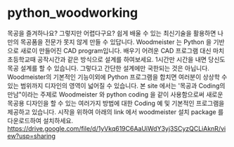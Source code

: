 # python_woodworking
목공을 즐겨하나요? 그렇지만 어렵다구요? 
쉽게 배울 수 있는 최신기술을 활용하면 나만의 목공품을 전문가 못지 않게 만들 수 있답니다. 
Woodmeister 는 Python 을 기반으로 새로이 만들어진 CAD program입니다. 배우기 어려운 CAD 프로그램 대신 마치 초등학교때 공작시간과 같은 방식으로 설계를 하여보세요. 1시간만 시간을 내면 당신도 목공 설계를 할 수 있습니다. 그렇다고 간단한 설계에만 국한되는 것은 아닙니다. Woodmeister의 기본적인 기능이외에 Python 프로그램을 합치면 여러분이 상상학 수 있는 범위까지 디자인의 영역이 넓어질 수 있습니다. 본 site 에서는 '목공과 Coding의 만남"이라는 주제로 Woodmeister 와 python coding 을 같이 사용함으로써 새로운 목공용 디자인을 할 수 있는 여러가지 방법에 대한 Coding 예 및 기본적인 프로그램을 제공하고 있습니다.
시작을 위하여 아래의 link 에서 woodmeister 설치 package 를 다운로드하여 설치하세요.
https://drive.google.com/file/d/1yVkq619C6AaUiWdY3yj3SCyzQCLiAknR/view?usp=sharing

